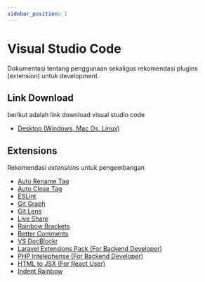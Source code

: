 ```yaml
---
sidebar_position: 1
---
```


# Visual Studio Code

Dokumentasi tentang penggunaan sekaligus rekomendasi plugins (extension) untuk development.

## Link Download

berikut adalah link download visual studio code

- [Desktop (Windows, Mac Os, Linux)](https://code.visualstudio.com/download)

## Extensions

Rekomendasi _extensions_ untuk pengembangan

- [Auto Rename Tag](https://marketplace.visualstudio.com/items?itemName=formulahendry.auto-rename-tag)
- [Auto Close Tag](https://marketplace.visualstudio.com/items?itemName=formulahendry.auto-close-tag)
- [ESLint](https://marketplace.visualstudio.com/items?itemName=dbaeumer.vscode-eslint)
- [Git Graph](https://marketplace.visualstudio.com/items?itemName=mhutchie.git-graph)
- [Git Lens](https://marketplace.visualstudio.com/items?itemName=eamodio.gitlens)
- [Live Share](https://marketplace.visualstudio.com/items?itemName=MS-vsliveshare.vsliveshare)
- [Rainbow Brackets](https://marketplace.visualstudio.com/items?itemName=2gua.rainbow-brackets)
- [Better Comments](https://marketplace.visualstudio.com/items?itemName=aaron-bond.better-comments)
- [VS DocBlockr](https://marketplace.visualstudio.com/items?itemName=jeremyljackson.vs-docblock)
- [Laravel Extensions Pack (For Backend Developer)](https://marketplace.visualstudio.com/items?itemName=onecentlin.laravel-extension-pack)
- [PHP Intelephense (For Backend Developer)](https://marketplace.visualstudio.com/items?itemName=bmewburn.vscode-intelephense-client)
- [HTML to JSX (For React User)](https://marketplace.visualstudio.com/items?itemName=riazxrazor.html-to-jsx)
- [Indent Rainbow](https://marketplace.visualstudio.com/items?itemName=oderwat.indent-rainbow)
